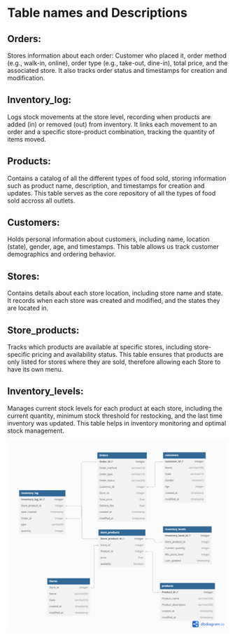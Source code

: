 # Table names and Descriptions
## Orders:
Stores information about each order: Customer who placed it, order method (e.g., walk-in, online), order type (e.g., take-out, dine-in), total price, and the associated store. It also tracks order status and timestamps for creation and modification.

## Inventory_log:
Logs stock movements at the store level, recording when products are added (in) or removed (out) from inventory. It links each movement to an order and a specific store-product combination, tracking the quantity of items moved.

## Products:
Contains a catalog of all the different types of food sold, storing information such as product name, description, and timestamps for creation and updates. This table serves as the core repository of all the types of food sold accross all outlets.

## Customers:
Holds personal information about customers, including name, location (state), gender, age, and timestamps. This table allows us track customer demographics and ordering behavior.

## Stores:
Contains details about each store location, including store name and state. It records when each store was created and modified, and the states they are located in.

## Store_products:
Tracks which products are available at specific stores, including store-specific pricing and availability status. This table ensures that products are only listed for stores where they are sold, therefore allowing each Store to have its own menu.

## Inventory_levels:
Manages current stock levels for each product at each store, including the current quantity, minimum stock threshold for restocking, and the last time inventory was updated. This table helps in inventory monitoring and optimal stock management.

![Entity Data Model](https://raw.githubusercontent.com/DamilolaAdeniji/Data-Modeling-Assignment/main/Task_1%20-%20Entity%20Data%20Model/Fufu_Republic_ER.png)
